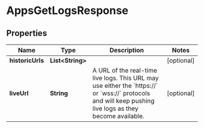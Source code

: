 

# AppsGetLogsResponse


## Properties

| Name | Type | Description | Notes |
|------------ | ------------- | ------------- | -------------|
|**historicUrls** | **List&lt;String&gt;** |  |  [optional] |
|**liveUrl** | **String** | A URL of the real-time live logs. This URL may use either the &#x60;https://&#x60; or &#x60;wss://&#x60; protocols and will keep pushing live logs as they become available. |  [optional] |




